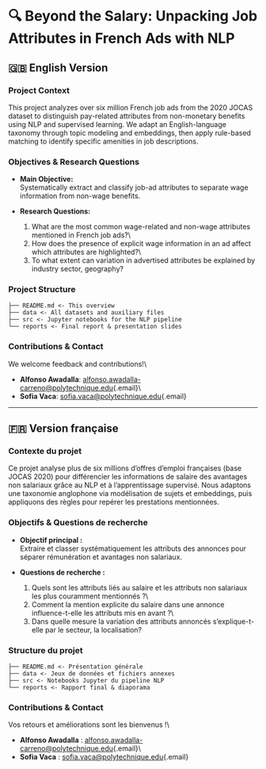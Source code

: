 # 🔍 Beyond the Salary: Unpacking Job Attributes in French Ads with NLP

## 🇬🇧 English Version

### Project Context

This project analyzes over six million French job ads from the 2020 JOCAS dataset to distinguish pay-related attributes from non-monetary benefits using NLP and supervised learning. We adapt an English-language taxonomy through topic modeling and embeddings, then apply rule-based matching to identify specific amenities in job descriptions.

### Objectives & Research Questions

-   **Main Objective:**\
    Systematically extract and classify job-ad attributes to separate wage information from non-wage benefits.

-   **Research Questions:**

    1.  What are the most common wage-related and non-wage attributes mentioned in French job ads?\
    2.  How does the presence of explicit wage information in an ad affect which attributes are highlighted?\
    3.  To what extent can variation in advertised attributes be explained by industry sector, geography?

### Project Structure

```         
├── README.md <- This overview
├── data <- All datasets and auxiliary files
├── src <- Jupyter notebooks for the NLP pipeline
└── reports <- Final report & presentation slides
```

### Contributions & Contact

We welcome feedback and contributions!\
- **Alfonso Awadalla**: [alfonso.awadalla-carreno\@polytechnique.edu](mailto:alfonso.awadalla-carreno@polytechnique.edu){.email}\
- **Sofia Vaca**: [sofia.vaca\@polytechnique.edu](mailto:sofia.vaca@polytechnique.edu){.email}

------------------------------------------------------------------------

## 🇫🇷 Version française

### Contexte du projet

Ce projet analyse plus de six millions d’offres d’emploi françaises (base JOCAS 2020) pour différencier les informations de salaire des avantages non salariaux grâce au NLP et à l’apprentissage supervisé. Nous adaptons une taxonomie anglophone via modélisation de sujets et embeddings, puis appliquons des règles pour repérer les prestations mentionnées.

### Objectifs & Questions de recherche

-   **Objectif principal :**\
    Extraire et classer systématiquement les attributs des annonces pour séparer rémunération et avantages non salariaux.

-   **Questions de recherche :**

    1.  Quels sont les attributs liés au salaire et les attributs non salariaux les plus couramment mentionnés ?\
    2.  Comment la mention explicite du salaire dans une annonce influence-t-elle les attributs mis en avant ?\
    3.  Dans quelle mesure la variation des attributs annoncés s’explique-t-elle par le secteur, la localisation?

### Structure du projet

```         
├── README.md <- Présentation générale
├── data <- Jeux de données et fichiers annexes
├── src <- Notebooks Jupyter du pipeline NLP
└── reports <- Rapport final & diaporama
```

### Contributions & Contact

Vos retours et améliorations sont les bienvenus !\
- **Alfonso Awadalla** : [alfonso.awadalla-carreno\@polytechnique.edu](mailto:alfonso.awadalla-carreno@polytechnique.edu){.email}\
- **Sofia Vaca** : [sofia.vaca\@polytechnique.edu](mailto:sofia.vaca@polytechnique.edu){.email}
